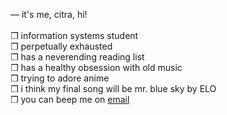 — it's me, citra, hi!
</br>
</br>❒ information systems student
</br>❒ perpetually exhausted
</br>❒ has a neverending reading list 
</br>❒ has a healthy obsession with old music 
</br>❒ trying to adore anime
</br>❒ i think my final song will be mr. blue sky by ELO
</br>❒ you can beep me on <a href="mailto:wecitra49@gmail.com">email</a>

